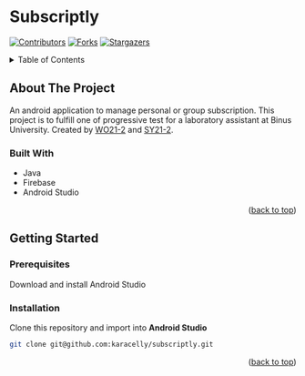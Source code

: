 # Subscriptly


[![Contributors][contributors-shield]][contributors-url] [![Forks][forks-shield]][forks-url]
[![Stargazers][stars-shield]][stars-url]

<!-- TABLE OF CONTENTS -->
<details>
  <summary>Table of Contents</summary>
  <ol>
    <li>
      <a href="#about-the-project">About The Project</a>
      <ul>
        <li><a href="#built-with">Built With</a></li>
      </ul>
    </li>
    <li>
      <a href="#getting-started">Getting Started</a>
      <ul>
        <li><a href="#prerequisites">Prerequisites</a></li>
        <li><a href="#installation">Installation</a></li>
      </ul>
    </li>
  </ol>
</details>

<!-- ABOUT THE PROJECT -->
## About The Project

An android application to manage personal or group subscription. This project is to fulfill one of progressive test for a laboratory assistant at Binus University. Created by [WO21-2](http://github.com/winstonkhoe) and [SY21-2](http://github.com/karacelly).

### Built With 

* Java
* Firebase
* Android Studio 

<p align="right">(<a href="#readme-top">back to top</a>)</p>

<!-- GETTING STARTED -->
## Getting Started

### Prerequisites

Download and install Android Studio

### Installation

Clone this repository and import into **Android Studio**

```bash
git clone git@github.com:karacelly/subscriptly.git
```

<p align="right">(<a href="#readme-top">back to top</a>)</p>

[contributors-shield]: https://img.shields.io/github/contributors/karacelly/subscriptly.svg?style=for-the-badge
[contributors-url]: https://github.com/karacelly/subscriptly/graphs/contributors
[forks-shield]: https://img.shields.io/github/forks/karacelly/subscriptly.svg?style=for-the-badge
[forks-url]: https://github.com/karacelly/subscriptly/network/members
[stars-shield]: https://img.shields.io/github/stars/karacelly/subscriptly.svg?style=for-the-badge
[stars-url]: https://github.com/karacelly/subscriptly/stargazers
